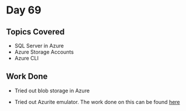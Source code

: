# Day 69

## Topics Covered

- SQL Server in Azure
- Azure Storage Accounts
- Azure CLI

## Work Done

- Tried out blob storage in Azure

- Tried out Azurite emulator. The work done on this can be found [here](./AzuriteWebApplicationSolution/)
